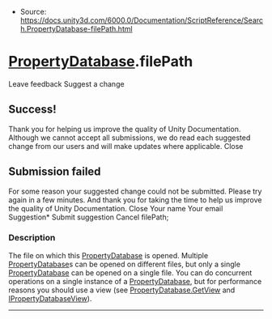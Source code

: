 * Source: https://docs.unity3d.com/6000.0/Documentation/ScriptReference/Search.PropertyDatabase-filePath.html

#  [PropertyDatabase](https://docs.unity3d.com/6000.0/Documentation/ScriptReference/Search.PropertyDatabase.html).filePath
Leave feedback
Suggest a change
## Success!
Thank you for helping us improve the quality of Unity Documentation. Although we cannot accept all submissions, we do read each suggested change from our users and will make updates where applicable.
Close
## Submission failed
For some reason your suggested change could not be submitted. Please <a>try again</a> in a few minutes. And thank you for taking the time to help us improve the quality of Unity Documentation.
Close
Your name Your email Suggestion* Submit suggestion
Cancel
filePath; 
### Description
The file on which this [PropertyDatabase](https://docs.unity3d.com/6000.0/Documentation/ScriptReference/Search.PropertyDatabase.html) is opened.
Multiple [PropertyDatabase](https://docs.unity3d.com/6000.0/Documentation/ScriptReference/Search.PropertyDatabase.html)s can be opened on different files, but only a single [PropertyDatabase](https://docs.unity3d.com/6000.0/Documentation/ScriptReference/Search.PropertyDatabase.html) can be opened on a single file. You can do concurrent operations on a single instance of a [PropertyDatabase](https://docs.unity3d.com/6000.0/Documentation/ScriptReference/Search.PropertyDatabase.html), but for performance reasons you should use a view (see [PropertyDatabase.GetView](https://docs.unity3d.com/6000.0/Documentation/ScriptReference/Search.PropertyDatabase.GetView.html) and [IPropertyDatabaseView](https://docs.unity3d.com/6000.0/Documentation/ScriptReference/Search.IPropertyDatabaseView.html)).
* * *

